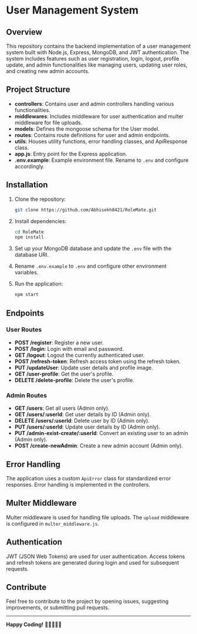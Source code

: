 # User Management System

## Overview

This repository contains the backend implementation of a user management system built with Node.js, Express, MongoDB, and JWT authentication. The system includes features such as user registration, login, logout, profile update, and admin functionalities like managing users, updating user roles, and creating new admin accounts.

## Project Structure

- **controllers**: Contains user and admin controllers handling various functionalities.
- **middlewares**: Includes middleware for user authentication and multer middleware for file uploads.
- **models**: Defines the mongoose schema for the User model.
- **routes**: Contains route definitions for user and admin endpoints.
- **utils**: Houses utility functions, error handling classes, and ApiResponse class.
- **app.js**: Entry point for the Express application.
- **.env.example**: Example environment file. Rename to `.env` and configure accordingly.

## Installation

1. Clone the repository:

   ```bash
   git clone https://github.com/Abhisekh8421/RoleMate.git
   ```

2. Install dependencies:

   ```bash
   cd RoleMate
   npm install
   ```

3. Set up your MongoDB database and update the `.env` file with the database URI.

4. Rename `.env.example` to `.env` and configure other environment variables.

5. Run the application:

   ```bash
   npm start
   ```

## Endpoints

### User Routes

- **POST /register**: Register a new user.
- **POST /login**: Login with email and password.
- **GET /logout**: Logout the currently authenticated user.
- **POST /refresh-token**: Refresh access token using the refresh token.
- **PUT /updateUser**: Update user details and profile image.
- **GET /user-profile**: Get the user's profile.
- **DELETE /delete-profile**: Delete the user's profile.

### Admin Routes

- **GET /users**: Get all users (Admin only).
- **GET /users/:userId**: Get user details by ID (Admin only).
- **DELETE /users/:userId**: Delete user by ID (Admin only).
- **PUT /users/:userId**: Update user details by ID (Admin only).
- **PUT /admin-exist-create/:userId**: Convert an existing user to an admin (Admin only).
- **POST /create-newAdmin**: Create a new admin account (Admin only).

## Error Handling

The application uses a custom `ApiError` class for standardized error responses. Error handling is implemented in the controllers.

## Multer Middleware

Multer middleware is used for handling file uploads. The `upload` middleware is configured in `multer_middleware.js`.

## Authentication

JWT (JSON Web Tokens) are used for user authentication. Access tokens and refresh tokens are generated during login and used for subsequent requests.

## Contribute

Feel free to contribute to the project by opening issues, suggesting improvements, or submitting pull requests.

---

**Happy Coding!** 🚀👩‍💻👨‍💻